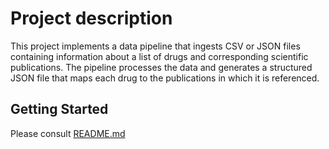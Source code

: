 # Project description 

This project implements a data pipeline that ingests CSV or JSON files containing information about a list of drugs and corresponding scientific publications. The pipeline processes the data and generates a structured JSON file that maps each drug to the publications in which it is referenced.

## Getting Started

Please consult [README.md](services/drug-publication-pipeline/README.md)


